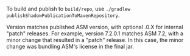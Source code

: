 To build and publish to `build/repo`, use `./gradlew publishShadowPublicationToMavenRepository`.

Version matches published ASM version, with optional .0.X for internal "patch" releases.
For example, version 7.2.0.1 matches ASM 7.2, with a minor change that resulted in a "patch" release.
In this case, the minor change was bundling ASM's license in the final jar.
